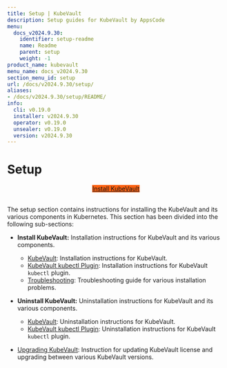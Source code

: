 ```yaml
---
title: Setup | KubeVault
description: Setup guides for KubeVault by AppsCode
menu:
  docs_v2024.9.30:
    identifier: setup-readme
    name: Readme
    parent: setup
    weight: -1
product_name: kubevault
menu_name: docs_v2024.9.30
section_menu_id: setup
url: /docs/v2024.9.30/setup/
aliases:
- /docs/v2024.9.30/setup/README/
info:
  cli: v0.19.0
  installer: v2024.9.30
  operator: v0.19.0
  unsealer: v0.19.0
  version: v2024.9.30
---
```


# Setup

<div style="text-align: center;">
  <a class="button is-info is-medium is-active has-text-weight-normal" href="/docs/v2024.9.30/setup/install/kubevault"  style="background:#FC6011; width: 18rem;">Install KubeVault</a>
</div>
<br>

The setup section contains instructions for installing the KubeVault and its various components in Kubernetes. This section has been divided into the following sub-sections:

- **Install KubeVault:** Installation instructions for KubeVault and its various components.
  - [KubeVault](/docs/v2024.9.30/setup/install/kubevault): Installation instructions for KubeVault.
  - [KubeVault kubectl Plugin](/docs/v2024.9.30/setup/install/kubectl_plugin): Installation instructions for KubeVault `kubectl` plugin.
  - [Troubleshooting](/docs/v2024.9.30/setup/install/troubleshoting): Troubleshooting guide for various installation problems.

- **Uninstall KubeVault:** Uninstallation instructions for KubeVault and its various components.
  - [KubeVault](/docs/v2024.9.30/setup/uninstall/kubevault): Uninstallation instructions for KubeVault.
  - [KubeVault kubectl Plugin](/docs/v2024.9.30/setup/uninstall/kubectl_plugin): Uninstallation instructions for KubeVault `kubectl` plugin.

- [Upgrading KubeVault](/docs/v2024.9.30/setup/upgrade/): Instruction for updating KubeVault license and upgrading between various KubeVault versions.
